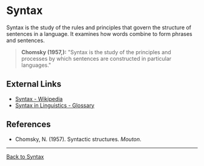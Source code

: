# Syntax

Syntax is the study of the rules and principles that govern the structure of sentences in a language. It examines how words combine to form phrases and sentences.

> **Chomsky (1957,):**
> "Syntax is the study of the principles and processes by which sentences are constructed in particular languages."

## External Links

- [Syntax - Wikipedia](https://en.wikipedia.org/wiki/Syntax)
- [Syntax in Linguistics - Glossary](https://glossary.sil.org/term/syntax)

## References

- Chomsky, N. (1957). Syntactic structures. *Mouton*.

---

[Back to Syntax](../README.md)
